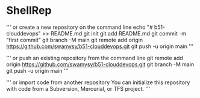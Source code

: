 # ShellRep
''' or create a new repository on the command line
echo "# b51-clouddevops" >> README.md
git init
git add README.md
git commit -m "first commit"
git branch -M main
git remote add origin https://github.com/swamysy/b51-clouddevops.git
git push -u origin main
''' 

''' or push an existing repository from the command line
git remote add origin https://github.com/swamysy/b51-clouddevops.git
git branch -M main
git push -u origin main
'''

''' or import code from another repository
You can initialize this repository with code from a Subversion, Mercurial, or TFS project.
'''
